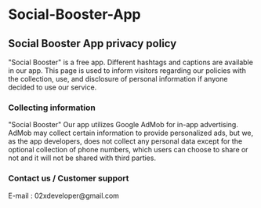 # Social-Booster-App

<H2>  Social Booster App privacy policy </h2>

"Social Booster" is a free app. Different hashtags and captions are available in our app.
This page is used to inform visitors regarding our policies with the collection, use, and disclosure of personal information if anyone decided to use our service.


<H3> Collecting information </H3>

"Social Booster" Our app utilizes Google AdMob for in-app advertising. AdMob may collect certain information to provide personalized ads, but we, as the app developers, does not collect any personal data except for the optional collection of phone numbers, which users can choose to share or not and it will not be shared with third parties.


<H3> Contact us / Customer support </H3>
E-mail : 02xdeveloper@gmail.com

